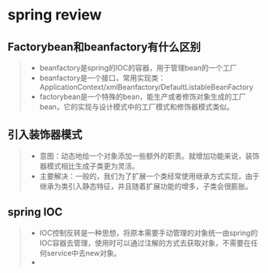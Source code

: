 # spring review

## Factorybean和beanfactory有什么区别
> + beanfactory是spring的IOC的容器，用于管理bean的一个工厂
> + beanfactory是一个接口，常用实现类：ApplicationContext/xmlBeanfactory/DefaultListableBeanFactory
> + factorybean是一个特殊的bean，能生产或者修饰对象生成的工厂bean，它的实现与设计模式中的工厂模式和修饰器模式类似。

## 引入装饰器模式
> + 意图：动态地给一个对象添加一些额外的职责。就增加功能来说，装饰器模式相比生成子类更为灵活。
> + 主要解决：一般的，我们为了扩展一个类经常使用继承方式实现，由于继承为类引入静态特征，并且随着扩展功能的增多，子类会很膨胀。

## spring IOC
> + IOC控制反转是一种思想，将原本需要手动管理的对象统一由spring的IOC容器去管理，使用时可以通过注解的方式去获取对象，不需要在任何service中去new对象。
> + 

